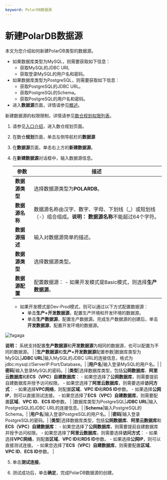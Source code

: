 ```yaml
---
keyword: PolarDB数据源
---
```


# 新建PolarDB数据源

本文为您介绍如何新建PolarDB类型的数据源。

-   如果数据库类型为MySQL，则需要获取如下信息：
    -   获取MySQL的JDBC URL
    -   获取登录MySQL的用户名和密码。
-   如果数据库类型为PostgreSQL，则需要获取如下信息：
    -   获取PostgreSQL的JDBC URL。
    -   获取PostgreSQL的Schema。
    -   获取PostgreSQL的用户名和密码。
-   进入**数据源**页面，详情请参见[概述](/cn.zh-CN/数仓规划/数据源/概述.md)。

新建数据源的权限限制，详情请参见[数仓规划权限列表](/cn.zh-CN/权限管理/数仓规划权限列表.md)。

1.  请参见[入口介绍](/cn.zh-CN/数仓规划/概述.md)，进入数仓规划页面。

2.  在数仓**规划**页面，单击左侧导航栏的**数据源**

3.  在**数据源**页面，单击右上方的**新建数据源**。

4.  在**新建数据源**对话框中，输入数据源信息。

    |参数|描述|
    |--|--|
    |**数据源类型**|选择数据源类型为**POLARDB**。|
    |**数据源名称**|数据源名称由汉字、数字、字母、下划线（\_）或短划线（-）组合组成。**说明：** **数据源名称**不能超过64个字符。 |
    |**数据源描述**|输入对数据源简单的描述。|
    |**数据源类型**|选择数据源类型。|
    |**数据源配置**|配置数据源：     -   如果开发模式是Basic模式，则选择**生产数据源**。
    -   如果开发模式是Dev-Prod模式，则可以通过以下方式配置数据源：
        -   单击**生产+开发数据源**，配置生产环境和开发环境的数据源。
        -   单击**生产数据源**，配置生产数据源。完成生产数据源的创建后，单击**开发数据源**，配置开发环境的数据源。

![fagaga](https://help-static-aliyun-doc.aliyuncs.com/assets/img/zh-CN/6278209951/p93912.png)

**说明：** 系统支持配置**生产数据源**和**开发数据源**为相同的数据源，也可以配置为不同的数据源。 |
    |**生产数据源**和**生产+开发数据源**配置参数|数据库类型为MySQL|**JDBC URL**|输入MySQL的JDBC URL的连接信息，格式为jdbc:mysql://ServerIP:Port/Database。|
    |**用户名**|输入登录MySQL的用户名。|
    |**密码**|输入登录MySQL的密码。|
    |**类型**|选择数据库类型，包括**公网数据库**、**阿里云数据库**和**ECS（VPC）自建数据库**：     -   如果您选择了**公网数据库**，则需要提前自建数据库并授予访问权限。
    -   如果您选择了**阿里云数据库**，则需要选择**访问方式**：
        -   如果选择**VPC网络**，则配置**区域**、**VPC ID**和**RDS ID**参数。
        -   如果选择**公网IP**，则可以直接测试连接。
    -   如果您选择了**ECS（VPC）自建数据库**，则需要配置**区域**、**VPC ID**、**ECS ID**参数。 |
    |数据库类型为PostgreSQL|**JDBC URL**|输入PostgreSQL的JDBC URL的连接信息。|
    |**Schema**|输入PostgreSQL的Schema。|
    |**用户名**|输入登录PostgreSQL的用户名。|
    |**密码**|输入登录PostgreSQL的密码。|
    |**类型**|选择数据库类型，包括**公网数据库**、**阿里云数据库**和**ECS（VPC）自建数据库**：     -   如果您选择了**公网数据库**，则需要提前自建数据库并授予访问权限。
    -   如果您选择了**阿里云数据库**，则需要选择**访问方式**：
        -   如果选择**VPC网络**，则配置**区域**、**VPC ID**和**RDS ID**参数。
        -   如果选择**公网IP**，则可以直接测试连接。
    -   如果您选择了**ECS（VPC）自建数据库**，则需要配置**区域**、**VPC ID**、**ECS ID**参数。 |

5.  单击**测试连接**。

6.  测试成功后，单击**确定**，完成PolarDB数据源的创建。


